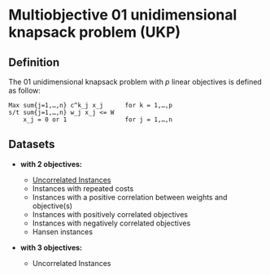 # Multiobjective 01 unidimensional knapsack problem (UKP)
	
## Definition

The 01 unidimensional knapsack problem with $`p`$ linear objectives is defined as follow:

    Max sum{j=1,…,n} c^k_j x_j      for k = 1,…,p
    s/t sum{j=1,…,n} w_j x_j <= W
        x_j = 0 or 1                for j = 1,…,n
        
## Datasets 

+ **with 2 objectives:**

    - [Uncorrelated Instances](uncorrelated.md)                                                    
    - Instances with repeated costs                                            
    - Instances with a positive correlation between weights and objective(s)   
    - Instances with positively correlated objectives                          
    - Instances with negatively correlated objectives                           
    - Hansen instances                                                         


+ **with 3 objectives:**

    - Uncorrelated Instances                                                   


